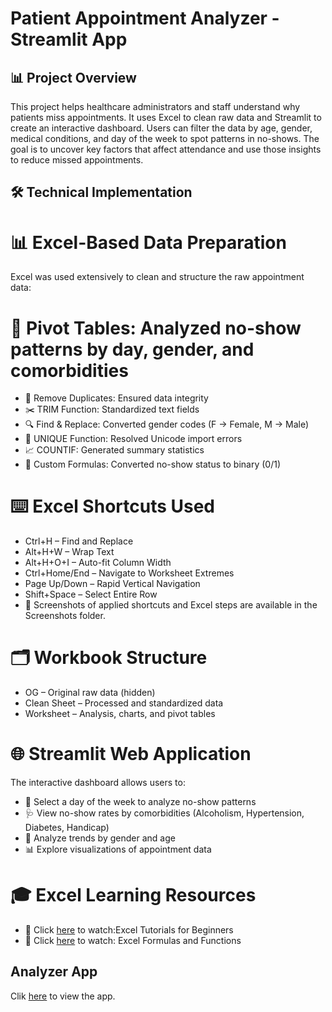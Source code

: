 # Patient Appointment Analyzer - Streamlit App

## 📊 Project Overview
This project helps healthcare administrators and staff understand why patients miss appointments.
It uses Excel to clean raw data and Streamlit to create an interactive dashboard.
Users can filter the data by age, gender, medical conditions, and day of the week to spot patterns in no-shows.
The goal is to uncover key factors that affect attendance and use those insights to reduce missed appointments.
## 🛠️ Technical Implementation

# 📊 Excel-Based Data Preparation
Excel was used extensively to clean and structure the raw appointment data:

# 🔁 Pivot Tables: Analyzed no-show patterns by day, gender, and comorbidities
- 🧹 Remove Duplicates: Ensured data integrity
- ✂️ TRIM Function: Standardized text fields
- 🔍 Find & Replace: Converted gender codes (F → Female, M → Male)
- 🧬 UNIQUE Function: Resolved Unicode import errors
- 📈 COUNTIF: Generated summary statistics
- 🧮 Custom Formulas: Converted no-show status to binary (0/1)

# ⌨️ Excel Shortcuts Used
- Ctrl+H – Find and Replace
- Alt+H+W – Wrap Text
- Alt+H+O+I – Auto-fit Column Width
- Ctrl+Home/End – Navigate to Worksheet Extremes
- Page Up/Down – Rapid Vertical Navigation
- Shift+Space – Select Entire Row
- 📸 Screenshots of applied shortcuts and Excel steps are available in the Screenshots folder.

# 🗂️ Workbook Structure
- OG – Original raw data (hidden)
- Clean Sheet – Processed and standardized data
- Worksheet – Analysis, charts, and pivot tables

# 🌐 Streamlit Web Application
The interactive dashboard allows users to:
- 📅 Select a day of the week to analyze no-show patterns
- 🩺 View no-show rates by comorbidities (Alcoholism, Hypertension, Diabetes, Handicap)
- 👥 Analyze trends by gender and age
- 📊 Explore visualizations of appointment data

# 🎓 Excel Learning Resources
- 📘 Click [here](https://www.youtube.com/watch?v=opJgMj1IUrc&t=264s) to watch:Excel Tutorials for Beginners
- 📘 Click [here](https://www.youtube.com/watch?v=Y8xhrUa3KH4) to watch: Excel Formulas and Functions

## Analyzer App
Clik [here](https://patientappointmentanalytics-ezavuiuz4xyoarapue5knc.streamlit.app/) to view the app.

